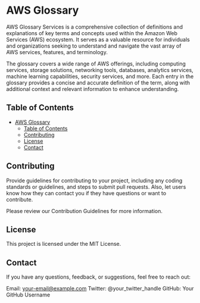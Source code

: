 # AWS Glossary
AWS Glossary Services is a comprehensive collection of definitions and explanations of key terms and concepts used within the Amazon Web Services (AWS) ecosystem. It serves as a valuable resource for individuals and organizations seeking to understand and navigate the vast array of AWS services, features, and terminology.

The glossary covers a wide range of AWS offerings, including computing services, storage solutions, networking tools, databases, analytics services, machine learning capabilities, security services, and more. Each entry in the glossary provides a concise and accurate definition of the term, along with additional context and relevant information to enhance understanding.

## Table of Contents

- [AWS Glossary](#aws-glossary)
  - [Table of Contents](#table-of-contents)
  - [Contributing](#contributing)
  - [License](#license)
  - [Contact](#contact)

## Contributing
Provide guidelines for contributing to your project, including any coding standards or guidelines, and steps to submit pull requests. Also, let users know how they can contact you if they have questions or want to contribute.

Please review our Contribution Guidelines for more information.

## License
This project is licensed under the MIT License.

## Contact
If you have any questions, feedback, or suggestions, feel free to reach out:

Email: your-email@example.com
Twitter: @your_twitter_handle
GitHub: Your GitHub Username

